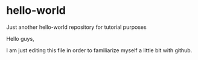 # hello-world
Just another hello-world repository for tutorial purposes

Hello guys,

I am just editing this file in order to familiarize myself a little bit with github.
